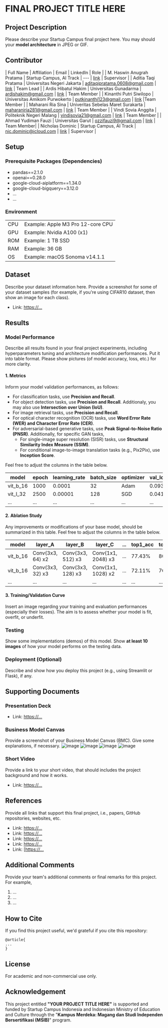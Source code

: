 # FINAL PROJECT TITLE HERE

## Project Description
Please describe your Startup Campus final project here. You may should your <b>model architecture</b> in JPEG or GIF.

## Contributor
| Full Name | Affiliation | Email | LinkedIn | Role |
| M. Haswin Anugrah Pratama | Startup Campus, AI Track | --- | [link](https://www.linkedin.com/in/haswinpratama/) | Supervisor |
| Aditia Taqi Pratama | Universitas Negeri Jakarta | aditaqipratama.0608@gmail.com | [link](http://www.linkedin.com/in/aditaqip) | Team Lead |
| Ardis Hibatul Hakim | Universitas Gunadarma | ardishakim@gmail.com | [link](https://www.linkedin.com/in/ardis-hibatul-hakim/) | Team Member |
| Kinanthi Putri Siwilopo | Universitas Amikom Purwokerto | putkinanthi123@gmail.com | [link](https://www.linkedin.com/in/kinanthi-putri-siwilopo-b88b9b217/) |Team Member |
| Maharani Ria Sina | Univeritas Sebelas Maret Surakarta | maharaniria281@gmail.com | [link](https://www.linkedin.com/in/maharani-ria-sina-893620237/) | Team Member |
| Vindi Sovia Anggita | Politeknik Negeri Malang | vindisovia21@gmail.com | [link](https://www.linkedin.com/in/vindi-sovia-anggita/) | Team Member |
| Ahmad Yudiman Fauzi | Universitas Garut | ozzifauzi9@gmail.com | [link](https://www.linkedin.com/in/ahmad-yudiman-fauzi-02665a22a/) | Team Member|
| Nicholas Dominic | Startup Campus, AI Track | nic.dominic@icloud.com | [link](https://linkedin.com/in/nicholas-dominic) | Supervisor |

## Setup
### Prerequisite Packages (Dependencies)
- pandas==2.1.0
- openai==0.28.0
- google-cloud-aiplatform==1.34.0
- google-cloud-bigquery==3.12.0
- ...
- ...

### Environment
| | |
| --- | --- |
| CPU | Example: Apple M3 Pro 12-core CPU |
| GPU | Example: Nvidia A100 (x1) |
| ROM | Example: 1 TB SSD |
| RAM | Example: 36 GB |
| OS | Example: macOS Sonoma v14.1.1 |

## Dataset
Describe your dataset information here. Provide a screenshot for some of your dataset samples (for example, if you're using CIFAR10 dataset, then show an image for each class).
- Link: [https://...](https://app.roboflow.com/finalproject-uucte/keranjang-deteksi/16)

## Results
### Model Performance
Describe all results found in your final project experiments, including hyperparameters tuning and architecture modification performances. Put it into table format. Please show pictures (of model accuracy, loss, etc.) for more clarity.

#### 1. Metrics
Inform your model validation performances, as follows:
- For classification tasks, use **Precision and Recall**.
- For object detection tasks, use **Precision and Recall**. Additionaly, you may also use **Intersection over Union (IoU)**.
- For image retrieval tasks, use **Precision and Recall**.
- For optical character recognition (OCR) tasks, use **Word Error Rate (WER) and Character Error Rate (CER)**.
- For adversarial-based generative tasks, use **Peak Signal-to-Noise Ratio (PNSR)**. Additionally, for specific GAN tasks,
  - For single-image super resolution (SISR) tasks, use **Structural Similarity Index Measure (SSIM)**.
  - For conditional image-to-image translation tasks (e.g., Pix2Pix), use **Inception Score**.

Feel free to adjust the columns in the table below.

| model | epoch | learning_rate | batch_size | optimizer | val_loss | val_precision | val_recall | ... |
| --- | --- | --- | --- | --- | --- | --- | --- | --- |
| vit_b_16 | 1000 |  0.0001 | 32 | Adam | 0.093 | 88.34% | 84.15% | ... |
| vit_l_32 | 2500 | 0.00001 | 128 | SGD | 0.041 | 90.19% | 87.55% | ... |
| ... | ... | ... | ... | ... | ... | ... | ... | ... | 

#### 2. Ablation Study
Any improvements or modifications of your base model, should be summarized in this table. Feel free to adjust the columns in the table below.

| model | layer_A | layer_B | layer_C | ... | top1_acc | top5_acc |
| --- | --- | --- | --- | --- | --- | --- |
| vit_b_16 | Conv(3x3, 64) x2 | Conv(3x3, 512) x3 | Conv(1x1, 2048) x3 | ... | 77.43% | 80.08% |
| vit_b_16 | Conv(3x3, 32) x3 | Conv(3x3, 128) x3 | Conv(1x1, 1028) x2 | ... | 72.11% | 76.84% |
| ... | ... | ... | ... | ... | ... | ... |

#### 3. Training/Validation Curve
Insert an image regarding your training and evaluation performances (especially their losses). The aim is to assess whether your model is fit, overfit, or underfit.
 
### Testing
Show some implementations (demos) of this model. Show **at least 10 images** of how your model performs on the testing data.

### Deployment (Optional)
Describe and show how you deploy this project (e.g., using Streamlit or Flask), if any.

## Supporting Documents
### Presentation Deck
- Link: [https://...](https://www.canva.com/design/DAF0gqaiBM4/wF7b4IWyKLsN5bwico1WuQ/edit)

### Business Model Canvas
Provide a screenshot of your Business Model Canvas (BMC). Give some explanations, if necessary.
![image](https://github.com/VindiSovia/AutoTotalCard/assets/105348760/c9dc0e7b-6ece-4d2b-bca7-2d1c6223b221)
![image](https://github.com/VindiSovia/AutoTotalCard/assets/105348760/f8946bab-d68b-43d7-9b09-c690854d8535)
![image](https://github.com/VindiSovia/AutoTotalCard/assets/105348760/8f08e275-96a2-4275-a64e-0c0a6cb69ee4)
![image](https://github.com/VindiSovia/AutoTotalCard/assets/105348760/5c7ef3a1-e1e8-4c55-a265-e5b2f50354ca)


### Short Video
Provide a link to your short video, that should includes the project background and how it works.
- Link: [https://...](https://drive.google.com/file/d/12eAYVySzJIBRrIhakdJoGINoz6rko_WW/view?usp=drivesdk)

## References
Provide all links that support this final project, i.e., papers, GitHub repositories, websites, etc.
- Link: [https://...](https://github.com/ultralytics/yolov5)
- Link: [https://...](https://www.businessinsider.com/how-british-startup-helped-uk-largest-retailers-luxury-improve-sales-2021-1)
- Link: [https://...](https://ieeexplore.ieee.org/Xplore/home.jsp)
- Link: [https://...](https://www.annualreports.com/HostedData/AnnualReportArchive/r/NYSE_RBS_2018.pdf)
- Link: [[https://...](https://www.statista.com/statistics/617136/digital-population-worldwide/#:~:text=Worldwide%20digital%20population%202023&text=As%20of%20October%202023%2C%20there,population%2C%20were%20social%20media%20users)

## Additional Comments
Provide your team's additional comments or final remarks for this project. For example,
1. ...
2. ...
3. ...

## How to Cite
If you find this project useful, we'd grateful if you cite this repository:
```
@article{
...
}
```

## License
For academic and non-commercial use only.

## Acknowledgement
This project entitled <b>"YOUR PROJECT TITLE HERE"</b> is supported and funded by Startup Campus Indonesia and Indonesian Ministry of Education and Culture through the "**Kampus Merdeka: Magang dan Studi Independen Bersertifikasi (MSIB)**" program.
